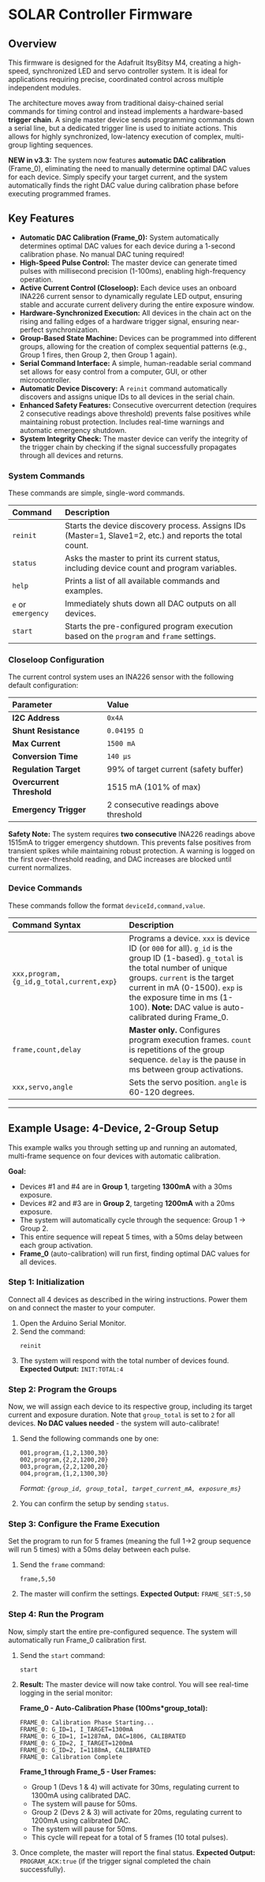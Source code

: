 # SOLAR Controller Firmware

## Overview

This firmware is designed for the Adafruit ItsyBitsy M4, creating a high-speed, synchronized LED and servo controller system. It is ideal for applications requiring precise, coordinated control across multiple independent modules.

The architecture moves away from traditional daisy-chained serial commands for timing control and instead implements a hardware-based **trigger chain**. A single master device sends programming commands down a serial line, but a dedicated trigger line is used to initiate actions. This allows for highly synchronized, low-latency execution of complex, multi-group lighting sequences.

**NEW in v3.3:** The system now features **automatic DAC calibration** (Frame_0), eliminating the need to manually determine optimal DAC values for each device. Simply specify your target current, and the system automatically finds the right DAC value during calibration phase before executing programmed frames.

## Key Features

*   **Automatic DAC Calibration (Frame_0):** System automatically determines optimal DAC values for each device during a 1-second calibration phase. No manual DAC tuning required!
*   **High-Speed Pulse Control:** The master device can generate timed pulses with millisecond precision (1-100ms), enabling high-frequency operation.
*   **Active Current Control (Closeloop):** Each device uses an onboard INA226 current sensor to dynamically regulate LED output, ensuring stable and accurate current delivery during the entire exposure window.
*   **Hardware-Synchronized Execution:** All devices in the chain act on the rising and falling edges of a hardware trigger signal, ensuring near-perfect synchronization.
*   **Group-Based State Machine:** Devices can be programmed into different groups, allowing for the creation of complex sequential patterns (e.g., Group 1 fires, then Group 2, then Group 1 again).
*   **Serial Command Interface:** A simple, human-readable serial command set allows for easy control from a computer, GUI, or other microcontroller.
*   **Automatic Device Discovery:** A `reinit` command automatically discovers and assigns unique IDs to all devices in the serial chain.
*   **Enhanced Safety Features:** Consecutive overcurrent detection (requires 2 consecutive readings above threshold) prevents false positives while maintaining robust protection. Includes real-time warnings and automatic emergency shutdown.
*   **System Integrity Check:** The master device can verify the integrity of the trigger chain by checking if the signal successfully propagates through all devices and returns.


### System Commands

These commands are simple, single-word commands.

| Command     | Description                                                                                             |
| :---------- | :------------------------------------------------------------------------------------------------------ |
| `reinit`    | Starts the device discovery process. Assigns IDs (Master=1, Slave1=2, etc.) and reports the total count. |
| `status`    | Asks the master to print its current status, including device count and program variables.                 |
| `help`      | Prints a list of all available commands and examples.                                                   |
| `e` or `emergency` | Immediately shuts down all DAC outputs on all devices.                                                  |
| `start`     | Starts the pre-configured program execution based on the `program` and `frame` settings.               |

### Closeloop Configuration

The current control system uses an INA226 sensor with the following default configuration:

| Parameter | Value |
| :--- | :--- |
| **I2C Address** | `0x4A` |
| **Shunt Resistance** | `0.04195 Ω` |
| **Max Current** | `1500 mA` |
| **Conversion Time** | `140 µs` |
| **Regulation Target** | 99% of target current (safety buffer) |
| **Overcurrent Threshold** | 1515 mA (101% of max) |
| **Emergency Trigger** | 2 consecutive readings above threshold |

**Safety Note:** The system requires **two consecutive** INA226 readings above 1515mA to trigger emergency shutdown. This prevents false positives from transient spikes while maintaining robust protection. A warning is logged on the first over-threshold reading, and DAC increases are blocked until current normalizes.


### Device Commands

These commands follow the format `deviceId,command,value`.

| Command Syntax | Description |
| :--- | :--- |
| `xxx,program,{g_id,g_total,current,exp}` | Programs a device. `xxx` is device ID (or `000` for all). `g_id` is the group ID (1-based). `g_total` is the total number of unique groups. `current` is the target current in mA (0-1500). `exp` is the exposure time in ms (1-100). **Note:** DAC value is auto-calibrated during Frame_0. |
| `frame,count,delay` | **Master only.** Configures program execution frames. `count` is repetitions of the group sequence. `delay` is the pause in ms between group activations. |
| `xxx,servo,angle` | Sets the servo position. `angle` is 60-120 degrees. |
---

## Example Usage: 4-Device, 2-Group Setup

This example walks you through setting up and running an automated, multi-frame sequence on four devices with automatic calibration.

**Goal:**
*   Devices #1 and #4 are in **Group 1**, targeting **1300mA** with a 30ms exposure.
*   Devices #2 and #3 are in **Group 2**, targeting **1200mA** with a 20ms exposure.
*   The system will automatically cycle through the sequence: Group 1 -> Group 2.
*   This entire sequence will repeat 5 times, with a 50ms delay between each group activation.
*   **Frame_0** (auto-calibration) will run first, finding optimal DAC values for all devices.

### Step 1: Initialization

Connect all 4 devices as described in the wiring instructions. Power them on and connect the master to your computer.

1.  Open the Arduino Serial Monitor.
2.  Send the command:
    ```
    reinit
    ```
3.  The system will respond with the total number of devices found.
    **Expected Output:** `INIT:TOTAL:4`

### Step 2: Program the Groups

Now, we will assign each device to its respective group, including its target current and exposure duration. Note that `group_total` is set to `2` for all devices. **No DAC values needed** - the system will auto-calibrate!

1.  Send the following commands one by one:
    ```
    001,program,{1,2,1300,30}
    002,program,{2,2,1200,20}
    003,program,{2,2,1200,20}
    004,program,{1,2,1300,30}
    ```
    *Format: `{group_id, group_total, target_current_mA, exposure_ms}`*

2.  You can confirm the setup by sending `status`.

### Step 3: Configure the Frame Execution

Set the program to run for 5 frames (meaning the full 1->2 group sequence will run 5 times) with a 50ms delay between each pulse.

1.  Send the `frame` command:
    ```
    frame,5,50
    ```
2.  The master will confirm the settings.
    **Expected Output:** `FRAME_SET:5,50`

### Step 4: Run the Program

Now, simply start the entire pre-configured sequence. The system will automatically run Frame_0 calibration first.

1.  Send the `start` command:
    ```
    start
    ```
2.  **Result:** The master device will now take control. You will see real-time logging in the serial monitor:

    **Frame_0 - Auto-Calibration Phase (100ms*group_total):**
    ```
    FRAME_0: Calibration Phase Starting...
    FRAME_0: G_ID=1, I_TARGET=1300mA
    FRAME_0: G_ID=1, I=1287mA, DAC=1806, CALIBRATED
    FRAME_0: G_ID=2, I_TARGET=1200mA
    FRAME_0: G_ID=2, I=1188mA, CALIBRATED
    FRAME_0: Calibration Complete
    ```
    
    **Frame_1 through Frame_5 - User Frames:**
    *   Group 1 (Devs 1 & 4) will activate for 30ms, regulating current to 1300mA using calibrated DAC.
    *   The system will pause for 50ms.
    *   Group 2 (Devs 2 & 3) will activate for 20ms, regulating current to 1200mA using calibrated DAC.
    *   The system will pause for 50ms.
    *   This cycle will repeat for a total of 5 frames (10 total pulses).

3.  Once complete, the master will report the final status.
    **Expected Output:** `PROGRAM_ACK:true` (if the trigger signal completed the chain successfully).

